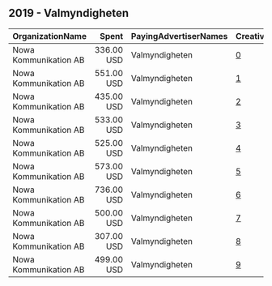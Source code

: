 ## 2019 - Valmyndigheten 
|OrganizationName|Spent|PayingAdvertiserNames|CreativeUrls|Impressions|Genders|AgeBrackets|CountryCodes|BillingAddresses|CandidateBallotInformation|
|:---|---:|:---|:---|---:|:---|:---|:---|:---|:---|
|Nowa Kommunikation AB|336.00 USD|Valmyndigheten|[0](https://www.snap.com/political-ads/asset/275111ac6c422b12b229b4e56d3f6dd30a5999802eedead6589ec02524a5a1d2?mediaType=mov)|217,161|||sweden|"Södra Hamngatan 35,Göteborg,41114,SE"||
|Nowa Kommunikation AB|551.00 USD|Valmyndigheten|[1](https://www.snap.com/political-ads/asset/147522f4e10dd089b48be9d322183e7b39cc8db6ce741f1ef75dd9a8d061b490?mediaType=mov)|345,366|||sweden|"Södra Hamngatan 35,Göteborg,41114,SE"||
|Nowa Kommunikation AB|435.00 USD|Valmyndigheten|[2](https://www.snap.com/political-ads/asset/91828547f9179a77ca4baec32334ed21c3619143234e95ff0fc114853a6b2d38?mediaType=mov)|278,715|||sweden|"Södra Hamngatan 35,Göteborg,41114,SE"||
|Nowa Kommunikation AB|533.00 USD|Valmyndigheten|[3](https://www.snap.com/political-ads/asset/751d62f10ac1bfc5c4e809574f1c0b379f2a6c42e5dd1ec35938f2390e8470e3?mediaType=mov)|342,623|||sweden|"Södra Hamngatan 35,Göteborg,41114,SE"||
|Nowa Kommunikation AB|525.00 USD|Valmyndigheten|[4](https://www.snap.com/political-ads/asset/98c8be6242a0f1ecb80a483ae915361979873aaef76d03bb064b7c73800f2590?mediaType=mov)|333,059|||sweden|"Södra Hamngatan 35,Göteborg,41114,SE"||
|Nowa Kommunikation AB|573.00 USD|Valmyndigheten|[5](https://www.snap.com/political-ads/asset/d9256e93889b53d957dbd1a525fc235dad03de46c70ab287d08a9df48096889f?mediaType=mp4)|360,505|||sweden|"Södra Hamngatan 35,Göteborg,41114,SE"||
|Nowa Kommunikation AB|736.00 USD|Valmyndigheten|[6](https://www.snap.com/political-ads/asset/cc81df959d7a9fd68293cda8889782ea81bdc0034458bc28a8c2887be4790c64?mediaType=mov)|465,424|||sweden|"Södra Hamngatan 35,Göteborg,41114,SE"||
|Nowa Kommunikation AB|500.00 USD|Valmyndigheten|[7](https://www.snap.com/political-ads/asset/c31d4b52872a6d4cda8d61587ee89b86bd776f20fb22ee8878945b84db3e0fe4?mediaType=mov)|305,334|||sweden|"Södra Hamngatan 35,Göteborg,41114,SE"||
|Nowa Kommunikation AB|307.00 USD|Valmyndigheten|[8](https://www.snap.com/political-ads/asset/d32beec10124d6a3b691a9dbd70bd3f54d747acf9ab3bc004190ead4857f7475?mediaType=mov)|199,803|||sweden|"Södra Hamngatan 35,Göteborg,41114,SE"||
|Nowa Kommunikation AB|499.00 USD|Valmyndigheten|[9](https://www.snap.com/political-ads/asset/64fc2f8d0608bcad6ef4ab3e7421f52bbe5b58ea89ac97bafffea7ebfcbaf8a2?mediaType=mov)|325,260|||sweden|"Södra Hamngatan 35,Göteborg,41114,SE"||
